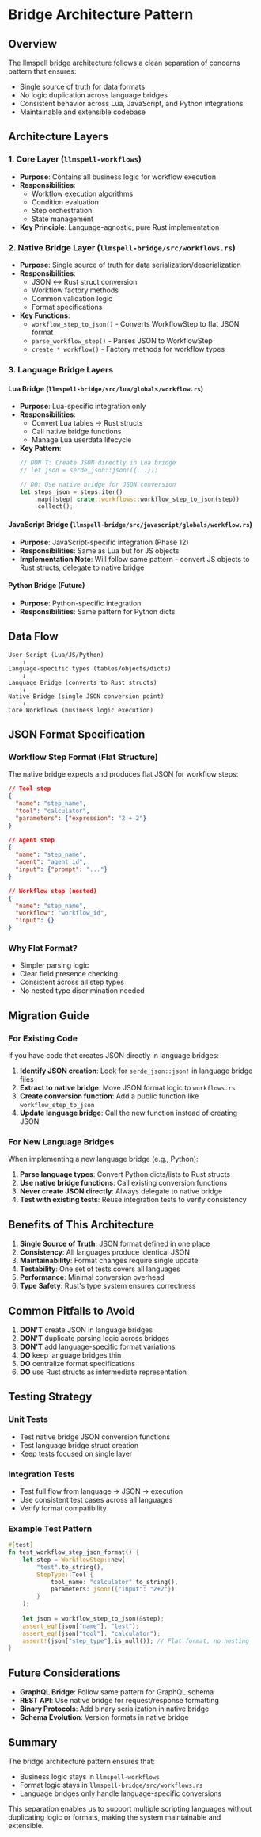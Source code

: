# Bridge Architecture Pattern

## Overview

The llmspell bridge architecture follows a clean separation of concerns pattern that ensures:
- Single source of truth for data formats
- No logic duplication across language bridges  
- Consistent behavior across Lua, JavaScript, and Python integrations
- Maintainable and extensible codebase

## Architecture Layers

### 1. Core Layer (`llmspell-workflows`)
- **Purpose**: Contains all business logic for workflow execution
- **Responsibilities**: 
  - Workflow execution algorithms
  - Condition evaluation
  - Step orchestration
  - State management
- **Key Principle**: Language-agnostic, pure Rust implementation

### 2. Native Bridge Layer (`llmspell-bridge/src/workflows.rs`)
- **Purpose**: Single source of truth for data serialization/deserialization
- **Responsibilities**:
  - JSON ↔ Rust struct conversion
  - Workflow factory methods
  - Common validation logic
  - Format specifications
- **Key Functions**:
  - `workflow_step_to_json()` - Converts WorkflowStep to flat JSON format
  - `parse_workflow_step()` - Parses JSON to WorkflowStep
  - `create_*_workflow()` - Factory methods for workflow types

### 3. Language Bridge Layers
#### Lua Bridge (`llmspell-bridge/src/lua/globals/workflow.rs`)
- **Purpose**: Lua-specific integration only
- **Responsibilities**:
  - Convert Lua tables → Rust structs
  - Call native bridge functions
  - Manage Lua userdata lifecycle
- **Key Pattern**: 
  ```rust
  // DON'T: Create JSON directly in Lua bridge
  // let json = serde_json::json!({...});
  
  // DO: Use native bridge for JSON conversion
  let steps_json = steps.iter()
      .map(|step| crate::workflows::workflow_step_to_json(step))
      .collect();
  ```

#### JavaScript Bridge (`llmspell-bridge/src/javascript/globals/workflow.rs`)
- **Purpose**: JavaScript-specific integration (Phase 12)
- **Responsibilities**: Same as Lua but for JS objects
- **Implementation Note**: Will follow same pattern - convert JS objects to Rust structs, delegate to native bridge

#### Python Bridge (Future)
- **Purpose**: Python-specific integration
- **Responsibilities**: Same pattern for Python dicts

## Data Flow

```
User Script (Lua/JS/Python)
    ↓
Language-specific types (tables/objects/dicts)
    ↓
Language Bridge (converts to Rust structs)
    ↓
Native Bridge (single JSON conversion point)
    ↓
Core Workflows (business logic execution)
```

## JSON Format Specification

### Workflow Step Format (Flat Structure)
The native bridge expects and produces flat JSON for workflow steps:

```json
// Tool step
{
  "name": "step_name",
  "tool": "calculator",
  "parameters": {"expression": "2 + 2"}
}

// Agent step
{
  "name": "step_name", 
  "agent": "agent_id",
  "input": {"prompt": "..."}
}

// Workflow step (nested)
{
  "name": "step_name",
  "workflow": "workflow_id",
  "input": {}
}
```

### Why Flat Format?
- Simpler parsing logic
- Clear field presence checking
- Consistent across all step types
- No nested type discrimination needed

## Migration Guide

### For Existing Code
If you have code that creates JSON directly in language bridges:

1. **Identify JSON creation**: Look for `serde_json::json!` in language bridge files
2. **Extract to native bridge**: Move JSON format logic to `workflows.rs`
3. **Create conversion function**: Add a public function like `workflow_step_to_json`
4. **Update language bridge**: Call the new function instead of creating JSON

### For New Language Bridges
When implementing a new language bridge (e.g., Python):

1. **Parse language types**: Convert Python dicts/lists to Rust structs
2. **Use native bridge functions**: Call existing conversion functions
3. **Never create JSON directly**: Always delegate to native bridge
4. **Test with existing tests**: Reuse integration tests to verify consistency

## Benefits of This Architecture

1. **Single Source of Truth**: JSON format defined in one place
2. **Consistency**: All languages produce identical JSON
3. **Maintainability**: Format changes require single update
4. **Testability**: One set of tests covers all languages
5. **Performance**: Minimal conversion overhead
6. **Type Safety**: Rust's type system ensures correctness

## Common Pitfalls to Avoid

1. **DON'T** create JSON in language bridges
2. **DON'T** duplicate parsing logic across bridges
3. **DON'T** add language-specific format variations
4. **DO** keep language bridges thin
5. **DO** centralize format specifications
6. **DO** use Rust structs as intermediate representation

## Testing Strategy

### Unit Tests
- Test native bridge JSON conversion functions
- Test language bridge struct creation
- Keep tests focused on single layer

### Integration Tests  
- Test full flow from language → JSON → execution
- Use consistent test cases across all languages
- Verify format compatibility

### Example Test Pattern
```rust
#[test]
fn test_workflow_step_json_format() {
    let step = WorkflowStep::new(
        "test".to_string(),
        StepType::Tool {
            tool_name: "calculator".to_string(),
            parameters: json!({"input": "2+2"})
        }
    );
    
    let json = workflow_step_to_json(&step);
    assert_eq!(json["name"], "test");
    assert_eq!(json["tool"], "calculator");
    assert!(json["step_type"].is_null()); // Flat format, no nesting
}
```

## Future Considerations

- **GraphQL Bridge**: Follow same pattern for GraphQL schema
- **REST API**: Use native bridge for request/response formatting
- **Binary Protocols**: Add binary serialization in native bridge
- **Schema Evolution**: Version formats in native bridge

## Summary

The bridge architecture pattern ensures that:
- Business logic stays in `llmspell-workflows`
- Format logic stays in `llmspell-bridge/src/workflows.rs`  
- Language bridges only handle language-specific conversions

This separation enables us to support multiple scripting languages without duplicating logic or formats, making the system maintainable and extensible.